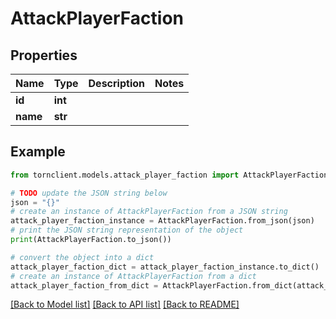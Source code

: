 # AttackPlayerFaction


## Properties

Name | Type | Description | Notes
------------ | ------------- | ------------- | -------------
**id** | **int** |  | 
**name** | **str** |  | 

## Example

```python
from tornclient.models.attack_player_faction import AttackPlayerFaction

# TODO update the JSON string below
json = "{}"
# create an instance of AttackPlayerFaction from a JSON string
attack_player_faction_instance = AttackPlayerFaction.from_json(json)
# print the JSON string representation of the object
print(AttackPlayerFaction.to_json())

# convert the object into a dict
attack_player_faction_dict = attack_player_faction_instance.to_dict()
# create an instance of AttackPlayerFaction from a dict
attack_player_faction_from_dict = AttackPlayerFaction.from_dict(attack_player_faction_dict)
```
[[Back to Model list]](../README.md#documentation-for-models) [[Back to API list]](../README.md#documentation-for-api-endpoints) [[Back to README]](../README.md)



